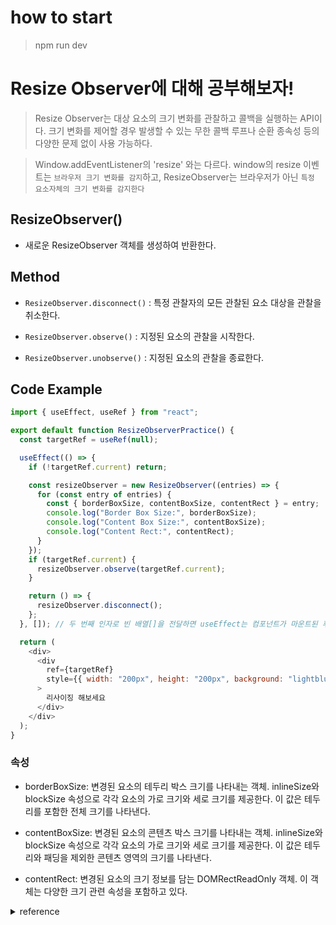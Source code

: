 # how to start

> npm run dev

# Resize Observer에 대해 공부해보자!

> Resize Observer는 대상 요소의 크기 변화를 관찰하고 콜백을 실행하는 API이다. 크기 변화를 제어할 경우 발생할 수 있는 무한 콜백 루프나 순환 종속성 등의 다양한 문제 없이 사용 가능하다.

> Window.addEventListener의 'resize' 와는 다르다. window의 resize 이벤트는 `브라우저 크기 변화를 감지`하고, ResizeObserver는 브라우저가 아닌 `특정 요소자체의 크기 변화를 감지한다`

## ResizeObserver()

- 새로운 ResizeObserver 객체를 생성하여 반환한다.

## Method

- `ResizeObserver.disconnect()`
  : 특정 관찰자의 모든 관찰된 요소 대상을 관찰을 취소한다.

- `ResizeObserver.observe()`
  : 지정된 요소의 관찰을 시작한다.

- `ResizeObserver.unobserve()`
  : 지정된 요소의 관찰을 종료한다.

## Code Example

```js
import { useEffect, useRef } from "react";

export default function ResizeObserverPractice() {
  const targetRef = useRef(null);

  useEffect(() => {
    if (!targetRef.current) return;

    const resizeObserver = new ResizeObserver((entries) => {
      for (const entry of entries) {
        const { borderBoxSize, contentBoxSize, contentRect } = entry;
        console.log("Border Box Size:", borderBoxSize);
        console.log("Content Box Size:", contentBoxSize);
        console.log("Content Rect:", contentRect);
      }
    });
    if (targetRef.current) {
      resizeObserver.observe(targetRef.current);
    }

    return () => {
      resizeObserver.disconnect();
    };
  }, []); // 두 번째 인자로 빈 배열[]을 전달하면 useEffect는 컴포넌트가 마운트된 후 한 번만 실행되지만 ResizeObserver를 사용하면 브라우저 창 크기 변화를 관찰하는 동안에는 useEffect가 컴포넌트의 생명주기 동안 지속적으로 실행된다.

  return (
    <div>
      <div
        ref={targetRef}
        style={{ width: "200px", height: "200px", background: "lightblue" }}
      >
        리사이징 해보세요
      </div>
    </div>
  );
}
```

### 속성

- borderBoxSize: 변경된 요소의 테두리 박스 크기를 나타내는 객체. inlineSize와 blockSize 속성으로 각각 요소의 가로 크기와 세로 크기를 제공한다. 이 값은 테두리를 포함한 전체 크기를 나타낸다.

- contentBoxSize: 변경된 요소의 콘텐츠 박스 크기를 나타내는 객체. inlineSize와 blockSize 속성으로 각각 요소의 가로 크기와 세로 크기를 제공한다. 이 값은 테두리와 패딩을 제외한 콘텐츠 영역의 크기를 나타낸다.

- contentRect: 변경된 요소의 크기 정보를 담는 DOMRectReadOnly 객체. 이 객체는 다양한 크기 관련 속성을 포함하고 있다.

<details>
<summary>reference</summary>
<div>

<ul>
<li><a href='https://developer.mozilla.org/en-US/docs/Web/API/ResizeObserver#instance_methods'>mdn ResizeObserver</a></li>
<li><a href='https://velog.io/@leeji/ResizeObserver'>ResizeObserver</a></li>
<li><a href='https://www.heropy.dev/p/0pVrDl'>JS Resize Observer, 요소의 크기 변화 관찰</a></li>
<li><a href='https://velog.io/@dpldpl/Maximum-update-depth-exceeded-ResizeObserver%EB%A5%BC-%ED%99%9C%EC%9A%A9%ED%95%9C-%EC%84%B1%EB%8A%A5-%EC%B5%9C%EC%A0%81%ED%99%94-%EB%AC%B8%EC%A0%9C-%ED%95%B4%EA%B2%B0'>Maximum update depth exceeded: ResizeObserver를 활용한 성능 최적화 (문제 해결)</a></li>
</ul>

</div>
</details>
